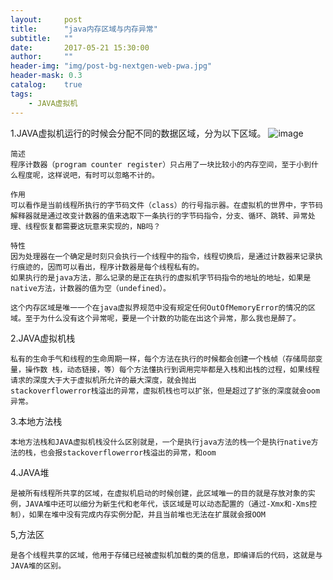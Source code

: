 ```yaml
---
layout:     post
title:      "java内存区域与内存异常"
subtitle:   ""
date:       2017-05-21 15:30:00
author:     ""
header-img: "img/post-bg-nextgen-web-pwa.jpg"
header-mask: 0.3
catalog:    true
tags:
    - JAVA虚拟机
---
```

1.JAVA虚拟机运行的时候会分配不同的数据区域，分为以下区域。
![image](http://upload-images.jianshu.io/upload_images/1205414-93adfc50bda6fd00.jpg?imageMogr2/auto-orient/strip%7CimageView2/2/w/1240)

    简述
    程序计数器（program counter register）只占用了一块比较小的内存空间，至于小到什么程度呢，这样说吧，有时可以忽略不计的。

    作用
    可以看作是当前线程所执行的字节码文件（class）的行号指示器。在虚拟机的世界中，字节码解释器就是通过改变计数器的值来选取下一条执行的字节码指令，分支、循环、跳转、异常处理、线程恢复都需要这玩意来实现的，NB吗？

    特性
    因为处理器在一个确定是时刻只会执行一个线程中的指令，线程切换后，是通过计数器来记录执行痕迹的，因而可以看出，程序计数器是每个线程私有的。
    如果执行的是java方法，那么记录的是正在执行的虚拟机字节码指令的地址的地址，如果是native方法，计数器的值为空（undefined）。

    这个内存区域是唯一一个在java虚拟界规范中没有规定任何OutOfMemoryError的情况的区域。至于为什么没有这个异常呢，要是一个计数的功能在出这个异常，那么我也是醉了。




2.JAVA虚拟机栈

    私有的生命手气和线程的生命周期一样，每个方法在执行的时候都会创建一个栈帧（存储局部变量，操作数 栈，动态链接，等）每个方法懂执行到调用完毕都是入栈和出栈的过程，如果线程请求的深度大于大于虚拟机所允许的最大深度，就会抛出
    stackoverflowerror栈溢出的异常，虚拟机栈也可以扩张，但是超过了扩张的深度就会oom异常。


3.本地方法栈

    本地方法栈和JAVA虚拟机栈没什么区别就是，一个是执行java方法的栈一个是执行native方法的栈，也会报stackoverflowerror栈溢出的异常，和oom


4.JAVA堆

    是被所有线程所共享的区域，在虚拟机启动的时候创建，此区域唯一的目的就是存放对象的实例，JAVA堆中还可以细分为新生代和老年代，该区域是可以动态配置的（通过-Xmx和-Xms控制），如果在堆中没有完成内存实例分配，并且当前堆也无法在扩展就会报OOM

5,方法区

    是各个线程共享的区域，他用于存储已经被虚拟机加载的类的信息，即编译后的代码，这就是与JAVA堆的区别。